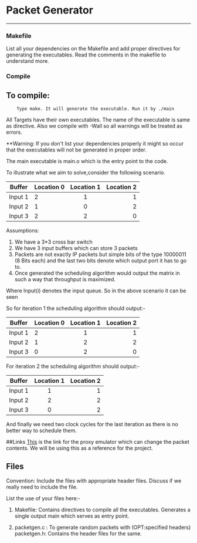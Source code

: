 # Packet Generator
----

### Makefile
List all your dependencies on the Makefile and add proper directives for 
generating the executables. Read the comments in the makefile to understand more.


### Compile
## To compile:
        Type make. It will generate the executable. Run it by ./main 

All Targets have their own executables. The name of the executable is same as 
directive. Also we compile with -Wall so all warnings will be treated as errors.

**Warning: If you don't list your dependencies properly it might so occur that
the executables will not be generated in proper order.


The main executable is main.o which is the entry point to the code.


To illustrate what we aim to solve,consider the following scenario.

|Buffer         | Location 0    | Location 1    | Location 2        |
|-------        | ------------- |:-------------:| -----:|
|Input 1        | 2             | 1             |   1   |
|Input 2        | 1             | 0             |   2   |
|Input 3        | 2             | 2             |   0   |

Assumptions:
1. We have a 3*3 cross bar switch
2. We have 3 input buffers which can store 3 packets
3. Packets are not exactly IP packets but simple bits of the type 10000011
   (8 Bits each) and the last two bits denote which output port it has to go to.
4. Once generated the scheduling algorithm would output the matrix in such a way
   that throughput is maximized.
 
Where Input(i) denotes the input queue. So in the above scenario it can be seen

So for iteration 1 the scheduling algorithm should output:- 

|Buffer         | Location 0    | Location 1    | Location 2 |
|-------        | ------------- |:-------------:| -----:|
|Input 1        | 2             | 1             |   1   |
|Input 2        | 1             | 2             |   2   |
|Input 3        | 0             | 2             |   0   |

For iteration  2 the scheduling algorithm should output:-

|Buffer          | Location 1    | Location 2 |
|-------         |:-------------:| -----:|
|Input 1         | 1             |   1   |
|Input 2         | 2             |   2   |
|Input 3         | 0             |   2   |

And finally we need two clock cycles for the last iteration as there is no better
way to schedule them. 

##Links 
[This](http://www.cs.columbia.edu/~hgs/research/projects/newudpl/) is the link 
for the proxy emulator which can change the packet contents. We will be using 
this as a reference for the project.

## Files
Convention:
Include the files with  appropriate header files. Discuss if we really need to 
include the file.

List the use of your files here:-

1) Makefile: Contains directives to compile all the executables. Generates a
single output main which serves as entry point.

2) packetgen.c : To generate random packets with (OPT:specified headers)
        packetgen.h: Contains the header files for the same.
